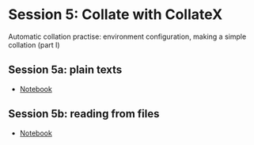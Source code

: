 # Session 5: Collate with CollateX
Automatic collation practise: environment configuration, making a simple collation (part I)

## Session 5a: plain texts
- [Notebook](https://github.com/automaticCollationLausanne2020/Materials/blob/master/session5/Session05_PlainTextCollation.ipynb)

## Session 5b: reading from files
- [Notebook]()
